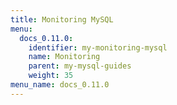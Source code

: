 ```yaml
---
title: Monitoring MySQL
menu:
  docs_0.11.0:
    identifier: my-monitoring-mysql
    name: Monitoring
    parent: my-mysql-guides
    weight: 35
menu_name: docs_0.11.0
---
```


